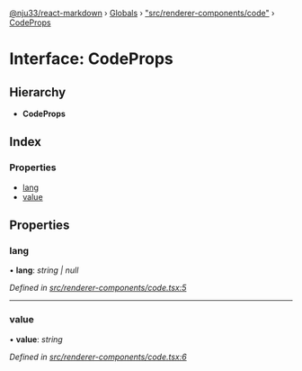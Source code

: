 [@nju33/react-markdown](../README.md) › [Globals](../globals.md) › ["src/renderer-components/code"](../modules/_src_renderer_components_code_.md) › [CodeProps](_src_renderer_components_code_.codeprops.md)

# Interface: CodeProps

## Hierarchy

* **CodeProps**

## Index

### Properties

* [lang](_src_renderer_components_code_.codeprops.md#lang)
* [value](_src_renderer_components_code_.codeprops.md#value)

## Properties

###  lang

• **lang**: *string | null*

*Defined in [src/renderer-components/code.tsx:5](https://github.com/nju33/react-markdown/blob/3861cd2/src/renderer-components/code.tsx#L5)*

___

###  value

• **value**: *string*

*Defined in [src/renderer-components/code.tsx:6](https://github.com/nju33/react-markdown/blob/3861cd2/src/renderer-components/code.tsx#L6)*
